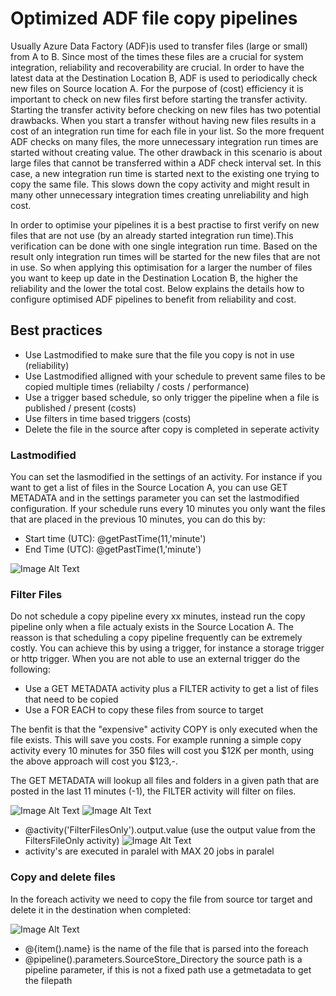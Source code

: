 # Optimized ADF file copy pipelines
Usually Azure Data Factory (ADF)is used to transfer files (large or small) from A to B. Since most of the times these files are a crucial for system integration, reliability and recoverability are crucial. In order to have the latest data at the Destination Location B, ADF is used to periodically check new files on Source location A. For the purpose of (cost) efficiency it is important to check on new files first before starting the transfer activity. Starting the transfer activity before checking on new files has two potential drawbacks. When you start a transfer without having new files results in a cost of an integration run time for each file in your list. So the more frequent ADF checks on many files, the more unnecessary integration run times are started without creating value. The other drawback in this scenario is about large files that cannot be transferred within a ADF check interval set. In this case, a new integration run time is started next to the existing one trying to copy the same file. This slows down the copy activity and might result in many other unnecessary integration times creating unreliability and high cost.

In order to optimise your pipelines it is a best practise to first verify on new files that are not use (by an already started integration run time).This verification can be done with one single integration run time. Based on the result only integration run times will be started for the new files that are not in use. So when applying this optimisation for a larger the number of files you want to keep up date in the Destination Location B, the higher the reliability and the lower the total cost. Below explains the details how to configure optimised ADF pipelines to benefit from reliability and cost.

## Best practices

- Use Lastmodified to make sure that the file you copy is not in use (reliability)
- Use Lastmodified alligned with your schedule to prevent same files to be copied multiple times (reliabilty / costs / performance)
- Use a trigger based schedule, so only trigger the pipeline when a file is published / present (costs)
- Use filters in time based triggers (costs)
- Delete the file in the source after copy is completed in seperate activity 

### Lastmodified

You can set the lasmodified in the settings of an activity. For instance if you want to get a list of files in the Source Location A, you can use GET METADATA and in the settings parameter you can set the lastmodified configuration. If your schedule runs every 10 minutes you only want the files that are placed in the previous 10 minutes, you can do this by: 
- Start time (UTC): @getPastTime(11,'minute')
- End Time (UTC): @getPastTime(1,'minute')

![Image Alt Text](https://gp3scdnstorage.blob.core.windows.net/private/Lastmodified.png)

### Filter Files

Do not schedule a copy pipeline every xx minutes, instead run the copy pipeline only when a file actualy exists in the Source Location A. The reasson is that scheduling a copy pipeline frequently can be extremely costly. You can achieve this by using a trigger, for instance a storage trigger or http trigger. 
When you are not able to use an external trigger do the following: 

- Use a GET METADATA activity plus a FILTER activity to get a list of files that need to be copied
- Use a FOR EACH to copy these files from source to target

The benfit is that the "expensive" activity COPY is only executed when the file exists. This will save you costs. For example running a simple copy activity every 10 minutes for 350 files will cost you $12K per month, using the above approach will cost you $123,-.

The GET METADATA will lookup all files and folders in a given path that are posted in the last 11 minutes (-1), the FILTER activity will filter on files.  

  ![Image Alt Text](https://gp3scdnstorage.blob.core.windows.net/private/getfilelist.png)
  ![Image Alt Text](https://gp3scdnstorage.blob.core.windows.net/private/filterfiles.png)
- @activity('FilterFilesOnly').output.value (use the output value from the FiltersFileOnly activity)
  ![Image Alt Text](https://gp3scdnstorage.blob.core.windows.net/private/foreachfile.png)
- activity's are executed in paralel with MAX 20 jobs in paralel

### Copy and delete files

In the foreach activity we need to copy the file from source tor target and delete it in the destination when completed:

  ![Image Alt Text](https://gp3scdnstorage.blob.core.windows.net/private/copyonefile.png)
- @{item().name} is the name of the file that is parsed into the foreach
- @pipeline().parameters.SourceStore_Directory the source path is a pipeline parameter, if this is not a fixed path use a getmetadata to get the filepath


